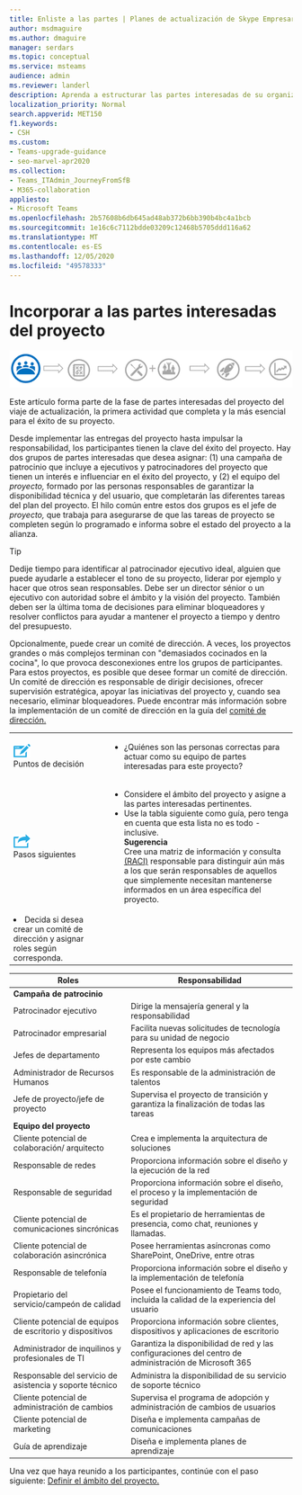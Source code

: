 ```yaml
---
title: Enliste a las partes | Planes de actualización de Skype Empresarial a Teams
author: msdmaguire
ms.author: dmaguire
manager: serdars
ms.topic: conceptual
ms.service: msteams
audience: admin
ms.reviewer: landerl
description: Aprenda a estructurar las partes interesadas de su organización para asegurarse de que la actualización de Microsoft Teams sea satisfactoria.
localization_priority: Normal
search.appverid: MET150
f1.keywords:
- CSH
ms.custom:
- Teams-upgrade-guidance
- seo-marvel-apr2020
ms.collection:
- Teams_ITAdmin_JourneyFromSfB
- M365-collaboration
appliesto:
- Microsoft Teams
ms.openlocfilehash: 2b57608b6db645ad48ab372b6bb390b4bc4a1bcb
ms.sourcegitcommit: 1e16c6c7112bdde03209c12468b5705ddd116a62
ms.translationtype: MT
ms.contentlocale: es-ES
ms.lasthandoff: 12/05/2020
ms.locfileid: "49578333"
---
```

# <a name="enlist-your-project-stakeholders"></a>Incorporar a las partes interesadas del proyecto

![Ilustración que muestra el estado de las partes interesadas del viaje de actualización](media/upgrade-banner-stakeholders.png "Fases del viaje de actualización, con énfasis en reunir a su equipo de partes interesadas del proyecto")

Este artículo forma parte de la fase de partes interesadas del proyecto del viaje de actualización, la primera actividad que completa y la más esencial para el éxito de su proyecto.

Desde implementar las entregas del proyecto hasta impulsar la responsabilidad, los participantes tienen la clave del éxito del proyecto. Hay dos grupos de partes interesadas que desea asignar:  (1) una campaña de patrocinio que incluye a ejecutivos y patrocinadores del proyecto que tienen un interés e influenciar en el éxito del proyecto, y (2) el equipo del _proyecto,_ formado por las personas responsables de garantizar la disponibilidad técnica y del usuario, que completarán las diferentes tareas del plan del proyecto. El hilo común entre estos dos grupos es el jefe de _proyecto,_ que trabaja para asegurarse de que las tareas de proyecto se completen según lo programado e informa sobre el estado del proyecto a la alianza.

> [!Tip]
> Dedije tiempo para identificar al patrocinador ejecutivo ideal, alguien que puede ayudarle a establecer el tono de su proyecto, liderar por ejemplo y hacer que otros sean responsables. Debe ser un director sénior o un ejecutivo con autoridad sobre el ámbito y la visión del proyecto. También deben ser la última toma de decisiones para eliminar bloqueadores y resolver conflictos para ayudar a mantener el proyecto a tiempo y dentro del presupuesto.

Opcionalmente, puede crear un comité de dirección. A veces, los proyectos grandes o más complejos terminan con "demasiados cocinados en la cocina", lo que provoca desconexiones entre los grupos de participantes. Para estos proyectos, es posible que desee formar un comité de dirección. Un comité de dirección es responsable de dirigir decisiones, ofrecer supervisión estratégica, apoyar las iniciativas del proyecto y, cuando sea necesario, eliminar bloqueadores. Puede encontrar más información sobre la implementación de un comité de dirección en la guía del [comité de dirección.](https://aka.ms/SteeringCommittee)

| | |
|---|---|
| ![Un icono que representa los puntos de decisión](media/audio_conferencing_image7.png) <br/>Puntos de decisión | <ul><li>¿Quiénes son las personas correctas para actuar como su equipo de partes interesadas para este proyecto?</li></ul> |
| ![Un icono que representa los siguientes pasos](media/audio_conferencing_image9.png)<br/>Pasos siguientes | <ul><li>Considere el ámbito del proyecto y asigne a las partes interesadas pertinentes.</li><li>Use la tabla siguiente como guía, pero tenga en cuenta que esta lista no es todo -inclusive.<br><strong>Sugerencia</strong><br>Cree una matriz de información y consulta [(RACI)](https://en.wikipedia.org/wiki/Responsibility_assignment_matrix) responsable para distinguir aún más a los que serán responsables de aquellos que simplemente necesitan mantenerse informados en un área específica del proyecto.</li> |
| <li>Decida si desea crear un comité de dirección y asignar roles según corresponda.</li></ul> | |

| Roles | Responsabilidad |
|---|---|
| **Campaña de patrocinio** | |
| Patrocinador ejecutivo | Dirige la mensajería general y la responsabilidad |
| Patrocinador empresarial | Facilita nuevas solicitudes de tecnología para su unidad de negocio |
| Jefes de departamento | Representa los equipos más afectados por este cambio |
| Administrador de Recursos Humanos | Es responsable de la administración de talentos |
| Jefe de proyecto/jefe de proyecto | Supervisa el proyecto de transición y garantiza la finalización de todas las tareas |
| **Equipo del proyecto** | |
| Cliente potencial de colaboración/ arquitecto | Crea e implementa la arquitectura de soluciones |
| Responsable de redes | Proporciona información sobre el diseño y la ejecución de la red |
| Responsable de seguridad | Proporciona información sobre el diseño, el proceso y la implementación de seguridad |
| Cliente potencial de comunicaciones sincrónicas | Es el propietario de herramientas de presencia, como chat, reuniones y llamadas. |
| Cliente potencial de colaboración asincrónica | Posee herramientas asíncronas como SharePoint, OneDrive, entre otras |
| Responsable de telefonía | Proporciona información sobre el diseño y la implementación de telefonía |
| Propietario del servicio/campeón de calidad | Posee el funcionamiento de Teams todo, incluida la calidad de la experiencia del usuario |
| Cliente potencial de equipos de escritorio y dispositivos | Proporciona información sobre clientes, dispositivos y aplicaciones de escritorio |
| Administrador de inquilinos y profesionales de TI | Garantiza la disponibilidad de red y las configuraciones del centro de administración de Microsoft 365 |
| Responsable del servicio de asistencia y soporte técnico | Administra la disponibilidad de su servicio de soporte técnico |
| Cliente potencial de administración de cambios | Supervisa el programa de adopción y administración de cambios de usuarios |
| Cliente potencial de marketing | Diseña e implementa campañas de comunicaciones |
| Guía de aprendizaje | Diseña e implementa planes de aprendizaje |

Una vez que haya reunido a los participantes, continúe con el paso siguiente: [Definir el ámbito del proyecto.](https://aka.ms/SkypetoTeams-Scope)

